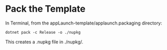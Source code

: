 # Pack the Template

In Terminal, from the appLaunch-template/applaunch.packaging directory:

```dotnet pack -c Release -o ./nupkg```
	
This creates a .nupkg file in ./nupkg/.